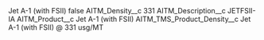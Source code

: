 <?xml version="1.0" encoding="UTF-8"?>
<CustomMetadata xmlns="http://soap.sforce.com/2006/04/metadata" xmlns:xsi="http://www.w3.org/2001/XMLSchema-instance" xmlns:xsd="http://www.w3.org/2001/XMLSchema">
    <label>Jet A-1 (with FSII)</label>
    <protected>false</protected>
    <values>
        <field>AITM_Density__c</field>
        <value xsi:type="xsd:string">331</value>
    </values>
    <values>
        <field>AITM_Description__c</field>
        <value xsi:type="xsd:string">JETFSII-IA</value>
    </values>
    <values>
        <field>AITM_Product__c</field>
        <value xsi:type="xsd:string">Jet A-1 (with FSII)</value>
    </values>
    <values>
        <field>AITM_TMS_Product_Density__c</field>
        <value xsi:type="xsd:string">Jet A-1 (with FSII) @ 331 usg/MT</value>
    </values>
</CustomMetadata>
